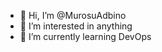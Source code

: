 - 👋 Hi, I’m @MurosuAdbino
- 👀 I’m interested in anything
- 🌱 I’m currently learning DevOps

<!---
MurosuAdbino/MurosuAdbino is a ✨ special ✨ repository because its `README.md` (this file) appears on your GitHub profile.
You can click the Preview link to take a look at your changes.
--->
